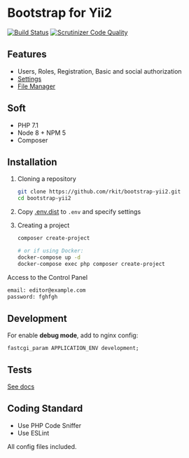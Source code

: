 # Bootstrap for Yii2

[![Build Status](https://travis-ci.org/rkit/bootstrap-yii2.svg?branch=master)](https://travis-ci.org/rkit/bootstrap-yii2)
[![Scrutinizer Code Quality](https://scrutinizer-ci.com/g/rkit/bootstrap-yii2/badges/quality-score.png?b=master)](https://scrutinizer-ci.com/g/rkit/bootstrap-yii2/?branch=master)

## Features

- Users, Roles, Registration, Basic and social authorization
- [Settings](https://github.com/rkit/settings-yii2)
- [File Manager](https://github.com/rkit/filemanager-yii2)

## Soft

- PHP 7.1
- Node 8 + NPM 5
- Composer

## Installation

1. Cloning a repository
   ```sh
   git clone https://github.com/rkit/bootstrap-yii2.git
   cd bootstrap-yii2
   ```

2. Copy [.env.dist](./.env.dist) to `.env` and specify settings

3. Creating a project
   ```sh
   composer create-project

   # or if using Docker:
   docker-compose up -d
   docker-compose exec php composer create-project
   ```

Access to the Control Panel

```sh
email: editor@example.com
password: fghfgh
```

## Development

For enable **debug mode**, add to nginx config:

```nginx
fastcgi_param APPLICATION_ENV development;
```

## Tests

[See docs](/tests/#tests)

## Coding Standard

- Use PHP Code Sniffer
- Use ESLint

All config files included.
